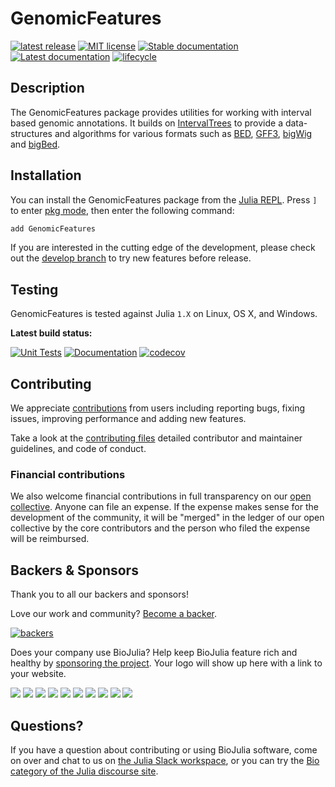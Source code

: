 # GenomicFeatures

[![latest release](https://img.shields.io/github/release/BioJulia/GenomicFeatures.jl.svg)](https://github.com/BioJulia/GenomicFeatures.jl/releases/latest)
[![MIT license](https://img.shields.io/badge/license-MIT-green.svg)](https://github.com/BioJulia/GenomicFeatures.jl/blob/master/LICENSE)
[![Stable documentation](https://img.shields.io/badge/docs-stable-blue.svg)](https://biojulia.github.io/GenomicFeatures.jl/stable)
[![Latest documentation](https://img.shields.io/badge/docs-dev-blue.svg)](https://biojulia.github.io/GenomicFeatures.jl/dev/)
[![lifecycle](https://www.repostatus.org/badges/latest/active.svg)](https://www.repostatus.org/#active)

## Description
The GenomicFeatures package provides utilities for working with interval based genomic annotations.
It builds on [IntervalTrees](https://github.com/biojulia/intervaltrees.jl) to provide a data-structures and algorithms for various formats such as [BED](https://github.com/biojulia/bed.jl), [GFF3](https://github.com/biojulia/gff3.jl), [bigWig](https://github.com/biojulia/bigwig.jl) and [bigBed](https://github.com/biojulia/bigbed.jl).  

## Installation
You can install the GenomicFeatures package from the [Julia REPL](https://docs.julialang.org/en/v1/manual/getting-started/).
Press `]` to enter [pkg mode](https://docs.julialang.org/en/v1/stdlib/Pkg/), then enter the following command:
```julia
add GenomicFeatures
```

If you are interested in the cutting edge of the development, please check out the [develop branch](https://github.com/BioJulia/GenomicFeatures.jl/tree/develop) to try new features before release.

## Testing

GenomicFeatures is tested against Julia `1.X` on Linux, OS X, and Windows.

**Latest build status:**

[![Unit Tests](https://github.com/BioJulia/GenomicFeatures.jl/actions/workflows/UnitTests.yml/badge.svg?branch=master)](https://github.com/BioJulia/GenomicFeatures.jl/actions/workflows/UnitTests.yml?query=branch%3Amaster)
[![Documentation](https://github.com/BioJulia/GenomicFeatures.jl/actions/workflows/Documentation.yml/badge.svg?branch=master)](https://github.com/BioJulia/GenomicFeatures.jl/actions/workflows/Documentation.yml?query=branch%3Amaster)
[![codecov](https://codecov.io/gh/BioJulia/GenomicFeatures.jl/branch/master/graph/badge.svg)](https://codecov.io/gh/BioJulia/GenomicFeatures.jl)


## Contributing

We appreciate [contributions](https://github.com/BioJulia/GenomicFeatures.jl/graphs/contributors) from users including reporting bugs, fixing issues, improving performance and adding new features.

Take a look at the [contributing files](https://github.com/BioJulia/Contributing) detailed contributor and maintainer guidelines, and code of conduct.


### Financial contributions

We also welcome financial contributions in full transparency on our [open collective](https://opencollective.com/biojulia).
Anyone can file an expense. If the expense makes sense for the development of the community, it will be "merged" in the ledger of our open collective by the core contributors and the person who filed the expense will be reimbursed.


## Backers & Sponsors

Thank you to all our backers and sponsors!

Love our work and community? [Become a backer](https://opencollective.com/biojulia#backer).

[![backers](https://opencollective.com/biojulia/backers.svg?width=890)](https://opencollective.com/biojulia#backers)

Does your company use BioJulia?
Help keep BioJulia feature rich and healthy by [sponsoring the project](https://opencollective.com/biojulia#sponsor).
Your logo will show up here with a link to your website.

[![](https://opencollective.com/biojulia/sponsor/0/avatar.svg)](https://opencollective.com/biojulia/sponsor/0/website)
[![](https://opencollective.com/biojulia/sponsor/1/avatar.svg)](https://opencollective.com/biojulia/sponsor/1/website)
[![](https://opencollective.com/biojulia/sponsor/2/avatar.svg)](https://opencollective.com/biojulia/sponsor/2/website)
[![](https://opencollective.com/biojulia/sponsor/3/avatar.svg)](https://opencollective.com/biojulia/sponsor/3/website)
[![](https://opencollective.com/biojulia/sponsor/4/avatar.svg)](https://opencollective.com/biojulia/sponsor/4/website)
[![](https://opencollective.com/biojulia/sponsor/5/avatar.svg)](https://opencollective.com/biojulia/sponsor/5/website)
[![](https://opencollective.com/biojulia/sponsor/6/avatar.svg)](https://opencollective.com/biojulia/sponsor/6/website)
[![](https://opencollective.com/biojulia/sponsor/7/avatar.svg)](https://opencollective.com/biojulia/sponsor/7/website)
[![](https://opencollective.com/biojulia/sponsor/8/avatar.svg)](https://opencollective.com/biojulia/sponsor/8/website)
[![](https://opencollective.com/biojulia/sponsor/9/avatar.svg)](https://opencollective.com/biojulia/sponsor/9/website)


## Questions?

If you have a question about contributing or using BioJulia software, come on over and chat to us on [the Julia Slack workspace](https://julialang.org/slack/), or you can try the [Bio category of the Julia discourse site](https://discourse.julialang.org/c/domain/bio).
